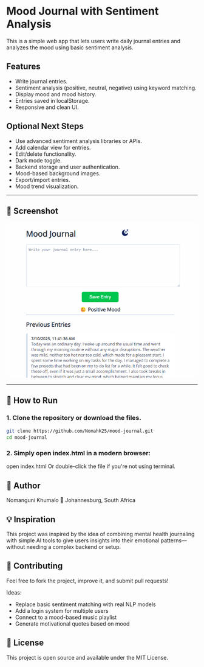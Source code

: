 # Mood Journal with Sentiment Analysis

This is a simple web app that lets users write daily journal entries and analyzes the mood using basic sentiment analysis.

## Features

- Write journal entries.
- Sentiment analysis (positive, neutral, negative) using keyword matching.
- Display mood and mood history.
- Entries saved in localStorage.
- Responsive and clean UI.

## Optional Next Steps

- Use advanced sentiment analysis libraries or APIs.
- Add calendar view for entries.
- Edit/delete functionality.
- Dark mode toggle.
- Backend storage and user authentication.
- Mood-based background images.
- Export/import entries.
- Mood trend visualization.

---

## 📸 Screenshot

![Mood Journal Screenshot](./mood_journal.png)

---

## 🚀 How to Run

### 1. Clone the repository or download the files.

```bash
git clone https://github.com/Nomahk25/mood-journal.git
cd mood-journal
```

### 2. Simply open index.html in a modern browser:

open index.html
Or double-click the file if you're not using terminal.

## 👤 Author

Nomanguni Khumalo
📍 Johannesburg, South Africa

## 💡 Inspiration

This project was inspired by the idea of combining mental health journaling with simple AI tools to give users insights into their emotional patterns—without needing a complex backend or setup.

## 🤝 Contributing

Feel free to fork the project, improve it, and submit pull requests!

Ideas:
- Replace basic sentiment matching with real NLP models
- Add a login system for multiple users
- Connect to a mood-based music playlist
- Generate motivational quotes based on mood

## 📜 License

This project is open source and available under the MIT License.
